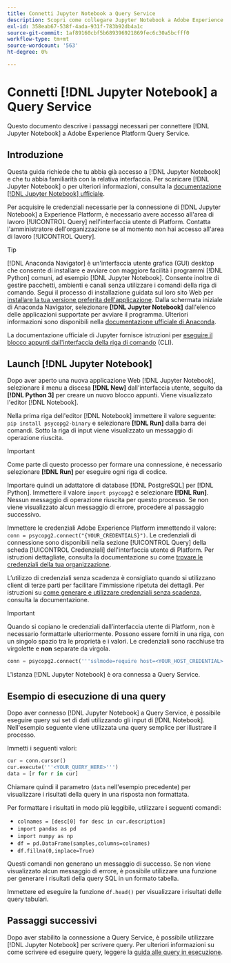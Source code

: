 ```yaml
---
title: Connetti Jupyter Notebook a Query Service
description: Scopri come collegare Jupyter Notebook a Adobe Experience Platform Query Service.
exl-id: 358eab67-538f-4ada-931f-783b92db4a1c
source-git-commit: 1af89160cbf5b689396921869fec6c30a5bcfff0
workflow-type: tm+mt
source-wordcount: '563'
ht-degree: 0%

---
```


# Connetti [!DNL Jupyter Notebook] a Query Service

Questo documento descrive i passaggi necessari per connettere [!DNL Jupyter Notebook] a Adobe Experience Platform Query Service.

## Introduzione

Questa guida richiede che tu abbia già accesso a [!DNL Jupyter Notebook] e che tu abbia familiarità con la relativa interfaccia. Per scaricare [!DNL Jupyter Notebook] o per ulteriori informazioni, consulta la [documentazione [!DNL Jupyter Notebook] ufficiale](https://jupyter.org/).

Per acquisire le credenziali necessarie per la connessione di [!DNL Jupyter Notebook] a Experience Platform, è necessario avere accesso all&#39;area di lavoro [!UICONTROL Query] nell&#39;interfaccia utente di Platform. Contatta l&#39;amministratore dell&#39;organizzazione se al momento non hai accesso all&#39;area di lavoro [!UICONTROL Query].

>[!TIP]
>
>[!DNL Anaconda Navigator] è un&#39;interfaccia utente grafica (GUI) desktop che consente di installare e avviare con maggiore facilità i programmi [!DNL Python] comuni, ad esempio [!DNL Jupyter Notebook]. Consente inoltre di gestire pacchetti, ambienti e canali senza utilizzare i comandi della riga di comando.
>Segui il processo di installazione guidata sul loro sito Web per [installare la tua versione preferita dell&#39;applicazione](https://docs.anaconda.com/anaconda/install/).
>Dalla schermata iniziale di Anaconda Navigator, selezionare **[!DNL Jupyter Notebook]** dall&#39;elenco delle applicazioni supportate per avviare il programma.
>Ulteriori informazioni sono disponibili nella [documentazione ufficiale di Anaconda](https://docs.anaconda.com/anaconda/navigator/).

La documentazione ufficiale di Jupyter fornisce istruzioni per [eseguire il blocco appunti dall&#39;interfaccia della riga di comando](https://docs.jupyter.org/en/latest/running.html#how-do-i-open-a-specific-notebook) (CLI).

## Launch [!DNL Jupyter Notebook]

Dopo aver aperto una nuova applicazione Web [!DNL Jupyter Notebook], selezionare il menu a discesa **[!DNL New]** dall&#39;interfaccia utente, seguito da **[!DNL Python 3]** per creare un nuovo blocco appunti. Viene visualizzato l&#39;editor [!DNL Notebook].

Nella prima riga dell&#39;editor [!DNL Notebook] immettere il valore seguente: `pip install psycopg2-binary` e selezionare **[!DNL Run]** dalla barra dei comandi. Sotto la riga di input viene visualizzato un messaggio di operazione riuscita.

>[!IMPORTANT]
>
>Come parte di questo processo per formare una connessione, è necessario selezionare **[!DNL Run]** per eseguire ogni riga di codice.

Importare quindi un adattatore di database [!DNL PostgreSQL] per [!DNL Python]. Immettere il valore `import psycopg2` e selezionare **[!DNL Run]**. Nessun messaggio di operazione riuscita per questo processo. Se non viene visualizzato alcun messaggio di errore, procedere al passaggio successivo.

Immettere le credenziali Adobe Experience Platform immettendo il valore: `conn = psycopg2.connect("{YOUR_CREDENTIALS}")`. Le credenziali di connessione sono disponibili nella sezione [!UICONTROL Query] della scheda [!UICONTROL Credenziali] dell&#39;interfaccia utente di Platform. Per istruzioni dettagliate, consulta la documentazione su come [trovare le credenziali della tua organizzazione](../ui/credentials.md).

L’utilizzo di credenziali senza scadenza è consigliato quando si utilizzano client di terze parti per facilitare l’immissione ripetuta dei dettagli. Per istruzioni su [come generare e utilizzare credenziali senza scadenza](../ui/credentials.md#non-expiring-credentials), consulta la documentazione.

>[!IMPORTANT]
>
>Quando si copiano le credenziali dall’interfaccia utente di Platform, non è necessario formattarle ulteriormente. Possono essere forniti in una riga, con un singolo spazio tra le proprietà e i valori. Le credenziali sono racchiuse tra virgolette e **non** separate da virgola.

```python
conn = psycopg2.connect('''sslmode=require host=<YOUR_HOST_CREDENTIAL> port=80 dbname=prod:all user=<YOUR_ORGANIZATION_ID> password=<YOUR_PASSWORD>''')"
```

L&#39;istanza [!DNL Jupyter Notebook] è ora connessa a Query Service.

## Esempio di esecuzione di una query

Dopo aver connesso [!DNL Jupyter Notebook] a Query Service, è possibile eseguire query sui set di dati utilizzando gli input di [!DNL Notebook]. Nell&#39;esempio seguente viene utilizzata una query semplice per illustrare il processo.

Immetti i seguenti valori:

```python
cur = conn.cursor()
cur.execute('''<YOUR_QUERY_HERE>''')
data = [r for r in cur]
```

Chiamare quindi il parametro (`data` nell&#39;esempio precedente) per visualizzare i risultati della query in una risposta non formattata.

Per formattare i risultati in modo più leggibile, utilizzare i seguenti comandi:

- `colnames = [desc[0] for desc in cur.description]`
- `import pandas as pd`
- `import numpy as np`
- `df = pd.DataFrame(samples,columns=colnames)`
- `df.fillna(0,inplace=True)`

Questi comandi non generano un messaggio di successo. Se non viene visualizzato alcun messaggio di errore, è possibile utilizzare una funzione per generare i risultati della query SQL in un formato tabella.

Immettere ed eseguire la funzione `df.head()` per visualizzare i risultati delle query tabulari.

## Passaggi successivi

Dopo aver stabilito la connessione a Query Service, è possibile utilizzare [!DNL Jupyter Notebook] per scrivere query. Per ulteriori informazioni su come scrivere ed eseguire query, leggere la [guida alle query in esecuzione](../best-practices/writing-queries.md).
